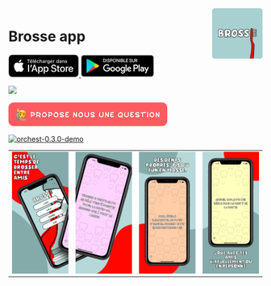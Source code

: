 <img align="right" src="./img/logo.png" width="100px" height="auto" alt="ScreenShot1">

# Brosse app

<p >
  <a href="https://testflight.apple.com/join/f9sB6GNb">
    <img alt="Download on the App Store" title="App Store" src="./img/appstore.svg" width="140">
  </a>

  <a href="https://play.google.com/store/apps/details?id=com.pasunsaoul.brosse&pcampaignid=pcampaignidMKT-Other-global-all-co-prtnr-py-PartBadge-Mar2515-1">
    <img alt="Get it on Google Play" title="Google Play" src="img/google-play-badge.png" width="145">
  </a>
</p>

<p>
  <a href="https://www.buymeacoffee.com/pasunsaoul"><img src="https://img.buymeacoffee.com/button-api/?text=Paie-nous une bière!&emoji=🍺&slug=pasunsaoul&button_colour=7BACAB&font_colour=ffffff&font_family=Cookie&outline_colour=000000&coffee_colour=FFDD00" width="270"></a>

  <a href="https://docs.google.com/forms/d/e/1FAIpQLSec2CR4J7JlhyILNk-dUVaaFq8zJgq2xC7WhqvjjggmvJUSRw/viewform?usp=sf_link"><img src="./img/suggquestion.svg" width="315"></a>
</p>

<p align="left">
<a target="_blank" href="https://www.youtube.com/watch?v=XzqduikX8mg"><img src="img/brosse.gif" width="360px" alt="orchest-0.3.0-demo" /></a/></p>

<table>
<td><img src="./img/6.5/screenHome.jpg" width="220px" height="auto" alt="screenHome"></td>
<td><img src="./img/6.5/screen1.jpg" width="220px" height="auto" alt="screen1"></td>
<td><img src="./img/6.5/screen2.jpg" width="220px" height="auto" alt="screen2"></td>
<td><img src="./img/6.5/screen3.jpg" width="220px" height="auto" alt="screen3"></td>
</table>
